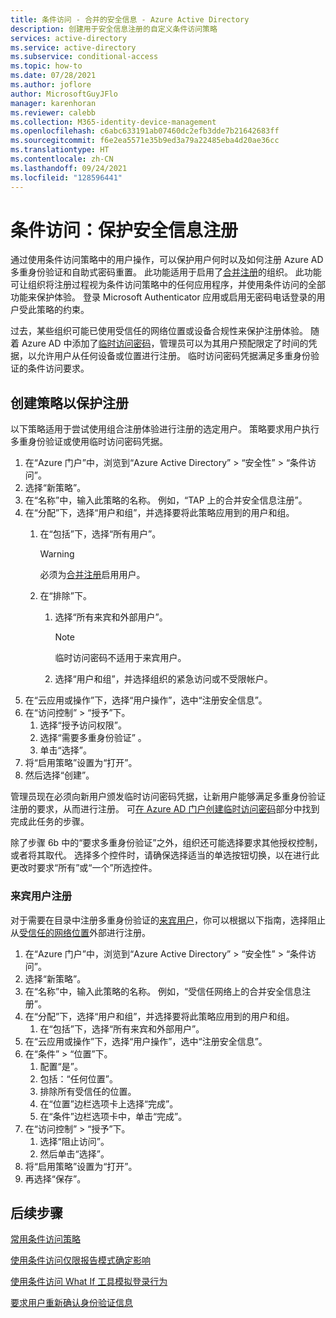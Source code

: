 ```yaml
---
title: 条件访问 - 合并的安全信息 - Azure Active Directory
description: 创建用于安全信息注册的自定义条件访问策略
services: active-directory
ms.service: active-directory
ms.subservice: conditional-access
ms.topic: how-to
ms.date: 07/28/2021
ms.author: joflore
author: MicrosoftGuyJFlo
manager: karenhoran
ms.reviewer: calebb
ms.collection: M365-identity-device-management
ms.openlocfilehash: c6abc633191ab07460dc2efb3dde7b21642683ff
ms.sourcegitcommit: f6e2ea5571e35b9ed3a79a22485eba4d20ae36cc
ms.translationtype: HT
ms.contentlocale: zh-CN
ms.lasthandoff: 09/24/2021
ms.locfileid: "128596441"
---
```

# <a name="conditional-access-securing-security-info-registration"></a>条件访问：保护安全信息注册

通过使用条件访问策略中的用户操作，可以保护用户何时以及如何注册 Azure AD 多重身份验证和自助式密码重置。 此功能适用于启用了[合并注册](../authentication/concept-registration-mfa-sspr-combined.md)的组织。 此功能可让组织将注册过程视为条件访问策略中的任何应用程序，并使用条件访问的全部功能来保护体验。 登录 Microsoft Authenticator 应用或启用无密码电话登录的用户受此策略的约束。

过去，某些组织可能已使用受信任的网络位置或设备合规性来保护注册体验。 随着 Azure AD 中添加了[临时访问密码](../authentication/howto-authentication-temporary-access-pass.md)，管理员可以为其用户预配限定了时间的凭据，以允许用户从任何设备或位置进行注册。 临时访问密码凭据满足多重身份验证的条件访问要求。

## <a name="create-a-policy-to-secure-registration"></a>创建策略以保护注册

以下策略适用于尝试使用组合注册体验进行注册的选定用户。 策略要求用户执行多重身份验证或使用临时访问密码凭据。

1. 在“Azure 门户”中，浏览到“Azure Active Directory” > “安全性” > “条件访问”。
1. 选择“新策略”。
1. 在“名称”中，输入此策略的名称。 例如，“TAP 上的合并安全信息注册”。
1. 在“分配”下，选择“用户和组”，并选择要将此策略应用到的用户和组。
   1. 在“包括”下，选择“所有用户”。  

      > [!WARNING]
      > 必须为[合并注册](../authentication/howto-registration-mfa-sspr-combined.md)启用用户。

   1. 在“排除”下。
      1. 选择“所有来宾和外部用户”。
      
         > [!NOTE]
         > 临时访问密码不适用于来宾用户。

      1. 选择“用户和组”，并选择组织的紧急访问或不受限帐户。 
1. 在“云应用或操作”下，选择“用户操作”，选中“注册安全信息”。
1. 在“访问控制” > “授予”下。
   1. 选择“授予访问权限”。
   1. 选择“需要多重身份验证”  。
   1. 单击“选择”。
1. 将“启用策略”设置为“打开”。
1. 然后选择“创建”。

管理员现在必须向新用户颁发临时访问密码凭据，让新用户能够满足多重身份验证注册的要求，从而进行注册。 可[在 Azure AD 门户创建临时访问密码](../authentication/howto-authentication-temporary-access-pass.md#create-a-temporary-access-pass)部分中找到完成此任务的步骤。

除了步骤 6b 中的“要求多重身份验证”之外，组织还可能选择要求其他授权控制，或者将其取代。 选择多个控件时，请确保选择适当的单选按钮切换，以在进行此更改时要求“所有”或“一个”所选控件。 

### <a name="guest-user-registration"></a>来宾用户注册

对于需要在目录中注册多重身份验证的[来宾用户](../external-identities/what-is-b2b.md)，你可以根据以下指南，选择阻止从[受信任的网络位置](concept-conditional-access-conditions.md#locations)外部进行注册。

1. 在“Azure 门户”中，浏览到“Azure Active Directory” > “安全性” > “条件访问”。
1. 选择“新策略”。
1. 在“名称”中，输入此策略的名称。 例如，“受信任网络上的合并安全信息注册”。
1. 在“分配”下，选择“用户和组”，并选择要将此策略应用到的用户和组。
   1. 在“包括”下，选择“所有来宾和外部用户”。 
1. 在“云应用或操作”下，选择“用户操作”，选中“注册安全信息”。
1. 在“条件” > “位置”下。
   1. 配置“是”。
   1. 包括：“任何位置”。
   1. 排除所有受信任的位置。
   1. 在“位置”边栏选项卡上选择“完成”。
   1. 在“条件”边栏选项卡中，单击“完成”。
1. 在“访问控制” > “授予”下。
   1. 选择“阻止访问”。
   1. 然后单击“选择”。
1. 将“启用策略”设置为“打开”。
1. 再选择“保存”。

## <a name="next-steps"></a>后续步骤

[常用条件访问策略](concept-conditional-access-policy-common.md)

[使用条件访问仅限报告模式确定影响](howto-conditional-access-insights-reporting.md)

[使用条件访问 What If 工具模拟登录行为](troubleshoot-conditional-access-what-if.md)

[要求用户重新确认身份验证信息](../authentication/concept-sspr-howitworks.md#reconfirm-authentication-information)

